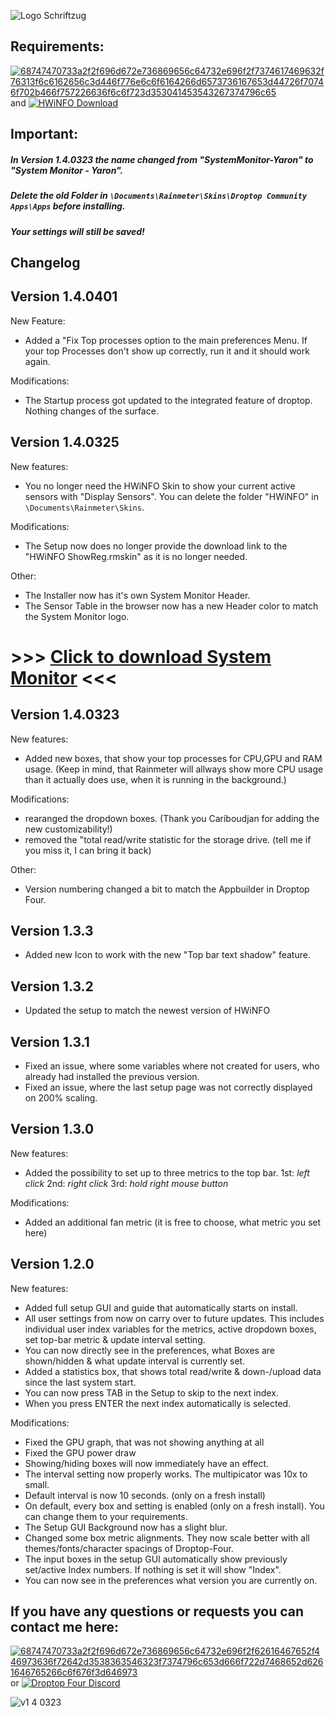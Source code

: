 ![Logo Schriftzug](https://user-images.githubusercontent.com/87992378/159909102-29986877-7d81-4d25-a878-d5cf0e8a44a3.png)



## Requirements: 

[![68747470733a2f2f696d672e736869656c64732e696f2f7374617469632f76313f6c6162656c3d446f776e6c6f6164266d6573736167653d44726f70746f702b466f757226636f6c6f723d353041453543267374796c65](https://user-images.githubusercontent.com/87992378/154039463-3752ebd5-eb5f-45f3-bc02-29e2e62b08a1.svg)](https://github.com/Droptop-Four/Update/releases/tag/Update)      and     [![HWiNFO Download](https://user-images.githubusercontent.com/87992378/159802418-6da40e77-64e9-4089-90cd-99054f4890e7.png)
](https://www.hwinfo.com/download/)

## Important: 
##### In Version 1.4.0323 the name changed from "SystemMonitor-Yaron" to "System Monitor - Yaron". 
##### Delete the old Folder in `\Documents\Rainmeter\Skins\Droptop Community Apps\Apps` before installing. 
##### Your settings will still be saved! 



## Changelog

## Version 1.4.0401

New Feature:

- Added a "Fix Top processes option to the main preferences Menu. If your top Processes don't show up correctly, run it and it should work again.

Modifications:

- The Startup process got updated to the integrated feature of droptop. Nothing changes of the surface.



## Version 1.4.0325

New features:

- You no longer need the HWiNFO Skin to show your current active sensors with "Display Sensors". You can delete the folder "HWiNFO" in `\Documents\Rainmeter\Skins`.

Modifications:

- The Setup now does no longer provide the download link to the "HWiNFO ShowReg.rmskin" as it is no longer needed.

Other: 

- The Installer now has it's own System Monitor Header.
- The Sensor Table in the browser now has a new Header color to match the System Monitor logo. 

 # >>> [Click to download System Monitor](https://github.com/Yaron2334/SystemMonitor/releases/download/v1.4.0401/System-Monitor-Yaron_1.4.0401.rmskin) <<<

## Version 1.4.0323
 
New features:

- Added new boxes, that show your top processes for CPU,GPU and RAM usage. (Keep in mind, that Rainmeter will allways show more CPU usage than it actually does use, when it is running in the background.)

Modifications:

- rearanged the dropdown boxes. (Thank you Cariboudjan for adding the new customizability!)
- removed the "total read/write statistic for the storage drive. (tell me if you miss it, I can bring it back) 

Other:

- Version numbering changed a bit to match the Appbuilder in Droptop Four.

## Version 1.3.3

- Added new Icon to work with the new "Top bar text shadow" feature.

## Version 1.3.2

- Updated the setup to match the newest version of HWiNFO

## Version 1.3.1

- Fixed an issue, where some variables where not created for users, who already had installed the previous version.
- Fixed an issue, where the last setup page was not correctly displayed on 200% scaling. 

## Version 1.3.0

New features:

- Added the possibility to set up to three metrics to the top bar.
1st: *left click*
2nd: *right click*
3rd: *hold right mouse button*

Modifications:

- Added an additional fan metric (it is free to choose, what metric you set here)


## Version 1.2.0

New features:

- Added full setup GUI and guide that automatically starts on install.
- All user settings from now on carry over to future updates. This includes individual user index variables for the metrics, active dropdown boxes, set top-bar metric & update interval setting.
- You can now directly see in the preferences, what Boxes are shown/hidden & what update interval is currently set.
- Added a statistics box, that shows total read/write & down-/upload  data since the last system start.
- You can now press TAB in the Setup to skip to the next index.
- When you press ENTER the next index automatically is selected.


Modifications:

- Fixed the GPU graph, that was not showing anything at all
- Fixed the GPU power draw
- Showing/hiding boxes will now immediately have an effect.
- The interval setting now properly works. The multipicator was 10x to small.
- Default interval is now 10 seconds. (only on a fresh install)
- On default, every box and setting is enabled (only on a fresh install). You can change them to your requirements.
- The Setup GUI Background now has a slight blur.
- Changed some box metric alignments. They now scale better with all themes/fonts/character spacings of Droptop-Four.
- The input boxes in the setup GUI automatically show previously set/active Index numbers. If nothing is set it will show "Index".
- You can now see in the preferences what version you are currently on.



## If you have any questions or requests you can contact me here:


[![68747470733a2f2f696d672e736869656c64732e696f2f62616467652f446973636f72642d3538363546323f7374796c653d666f722d7468652d6261646765266c6f676f3d646973](https://user-images.githubusercontent.com/87992378/154038677-4d8d9361-6c53-4631-b59f-e4711223b333.svg)](https://discord.com/users/709053559836246137)  or [![Droptop Four Discord](https://user-images.githubusercontent.com/87992378/154041834-cc11eb39-0d5d-4ef1-b79e-db4135858fd2.png)](https://discord.com/invite/sr54GBHBxb)




![v1 4 0323](https://user-images.githubusercontent.com/87992378/159859953-df6c536d-160c-4a1f-9caa-bfd0eec73272.png)


